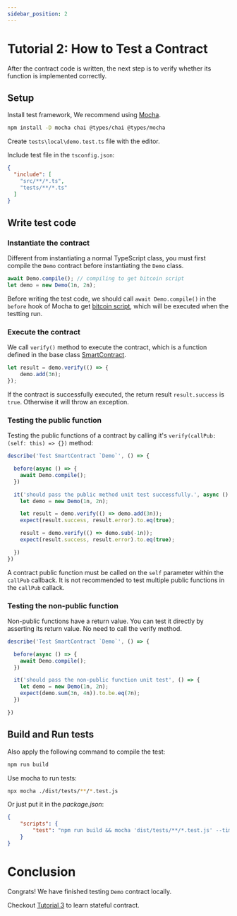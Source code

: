 ```yaml
---
sidebar_position: 2
---
```


# Tutorial 2: How to Test a Contract


After the contract code is written, the next step is to verify whether its function is implemented correctly.

## Setup

Install test framework, We recommend using [Mocha](https://mochajs.org).

```bash
npm install -D mocha chai @types/chai @types/mocha
```

Create `tests\local\demo.test.ts` file with the editor.

Include test file in the `tsconfig.json`:

```json
{
  "include": [
    "src/**/*.ts",
    "tests/**/*.ts"
  ]
}
```

## Write test code

### Instantiate the contract

Different from instantiating a normal TypeScript class, you must first compile the `Demo` contract before instantiating the `Demo` class.

```ts
await Demo.compile(); // compiling to get bitcoin script 
let demo = new Demo(1n, 2n);
```

Before writing the test code, we should call `await Demo.compile()` in the `before` hook of Mocha to get [bitcoin script](https://wiki.bitcoinsv.io/index.php/Script),  which will be executed when the testting run.


### Execute the contract

We call `verify()` method to execute the contract, which is a function defined in the base class [SmartContract](../reference/classes/SmartContract.md#verify). 


```ts
let result = demo.verify(() => {
    demo.add(3n);
});
```

If the contract is successfully executed, the return result `result.success` is `true`. Otherwise it will throw an exception.


### Testing the public function

Testing the public functions of a contract by calling it's `verify(callPub: (self: this) => {})` method:

```ts
describe('Test SmartContract `Demo`', () => {

  before(async () => {
    await Demo.compile();
  })

  it('should pass the public method unit test successfully.', async () => {
    let demo = new Demo(1n, 2n);

    let result = demo.verify(() => demo.add(3n));
    expect(result.success, result.error).to.eq(true);

    result = demo.verify(() => demo.sub(-1n));
    expect(result.success, result.error).to.eq(true);

  })
})
```

A contract public function must be called on the `self` parameter within the `callPub` callback. It is not recommended to test multiple public functions in the `callPub` callack.


### Testing the non-public function

Non-public functions have a return value. You can test it directly by asserting its return value. No need to call the verify method.

```ts
describe('Test SmartContract `Demo`', () => {

  before(async () => {
    await Demo.compile();
  })

  it('should pass the non-public function unit test', () => {
    let demo = new Demo(1n, 2n);
    expect(demo.sum(3n, 4n)).to.be.eq(7n);
  })

})
```


## Build and Run tests



Also apply the following command to compile the test:

```bash
npm run build
```

Use mocha to run tests:

```bash
npx mocha ./dist/tests/**/*.test.js
```

Or just put it in the *package.json*:

```json
{
    "scripts": {
        "test": "npm run build && mocha 'dist/tests/**/*.test.js' --timeout 1200000"
    }
}
```

# Conclusion

Congrats! We have finished testing `Demo` contract locally.

Checkout [Tutorial 3](./stateful-contract.md) to learn stateful contract.


